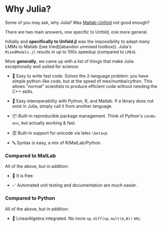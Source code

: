 # Why Julia?
Some of you may ask, why Julia? Was [Matlab-Unfold](www.unfoldtoolbox.org) not good enough?

There are two main answers, one specific to Unfold, one more general.

Initially and **specifically to Unfold.jl** was the impossibility to adapt many LMMs to Matlab ([we tried](abandon unmixed toolbox)). Julia's `MixedModels.jl` results in up to 100x speedup (compared to `LME4`). 

More **generally**, we came up with a list of things that make Julia exceptionally well suited for science:

+ 🚀 Easy to write fast code. Solves the 2-language problem: you have simple python-like code, but at the speed of mex/numba/cython. This allows "normal" scientists to produce efficient code without needing the C++ skills.

+ 🤝 Easy interoperability with Python, R, and Matlab. If a library does not exist in Julia, simply call it from another language.

+ 📦 Built-in reproducible package management. Think of Python's `conda-env`, but actually working & fast.

+ 🈳 Built-in support for unicode via latex `\beta=𝛽`.

+ 🔤 Syntax is easy, a mix of R/MatLab/Python.

### Compared to MatLab
All of the above, but in addition:

+ 💸 It is free.

+ ✅ Automated unit testing and documentation are much easier.

### Compared to Python
All of the above, but in addition:

+ 🧮 LinearAlgebra integrated. No more `np.diff(np.mult(A,B))` etc.





